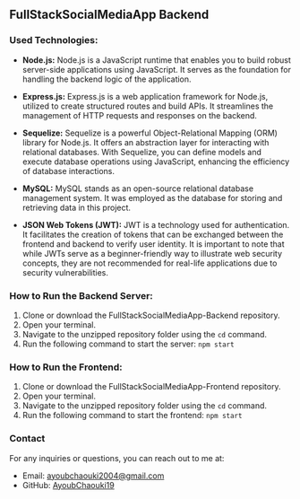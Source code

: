 ## FullStackSocialMediaApp Backend

### Used Technologies:

- **Node.js:** Node.js is a JavaScript runtime that enables you to build robust server-side applications using JavaScript. It serves as the foundation for handling the backend logic of the application.

- **Express.js:** Express.js is a web application framework for Node.js, utilized to create structured routes and build APIs. It streamlines the management of HTTP requests and responses on the backend.

- **Sequelize:** Sequelize is a powerful Object-Relational Mapping (ORM) library for Node.js. It offers an abstraction layer for interacting with relational databases. With Sequelize, you can define models and execute database operations using JavaScript, enhancing the efficiency of database interactions.

- **MySQL:** MySQL stands as an open-source relational database management system. It was employed as the database for storing and retrieving data in this project.

- **JSON Web Tokens (JWT):** JWT is a technology used for authentication. It facilitates the creation of tokens that can be exchanged between the frontend and backend to verify user identity. It is important to note that while JWTs serve as a beginner-friendly way to illustrate web security concepts, they are not recommended for real-life applications due to security vulnerabilities.

### How to Run the Backend Server:

1. Clone or download the FullStackSocialMediaApp-Backend repository.
2. Open your terminal.
3. Navigate to the unzipped repository folder using the `cd` command.
4. Run the following command to start the server: `npm start`

### How to Run the Frontend:

1. Clone or download the FullStackSocialMediaApp-Frontend repository.
2. Open your terminal.
3. Navigate to the unzipped repository folder using the `cd` command.
4. Run the following command to start the frontend: `npm start`
### Contact

For any inquiries or questions, you can reach out to me at:

- Email: [ayoubchaouki2004@gmail.com](mailto:ayoubchaouki2004@gmail.com)
- GitHub: [AyoubChaouki19](https://github.com/AyoubChaouki19)
